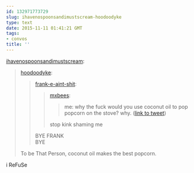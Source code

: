 ```yaml
---
id: 132971773729
slug: ihavenospoonsandimustscream-hoodoodyke
type: text
date: 2015-11-11 01:41:21 GMT
tags:
- convos
title: ''
---
```

<p><a class="tumblr_blog" href="http://ihavenospoonsandimustscream.tumblr.com/post/132968919845">ihavenospoonsandimustscream</a>:</p>
<blockquote>
<p><a class="tumblr_blog" href="http://hoodoodyke.tumblr.com/post/132968419059">hoodoodyke</a>:</p>
<blockquote>
<p><a class="tumblr_blog" href="http://frank-e-aint-shit.tumblr.com/post/132967728914">frank-e-aint-shit</a>:</p>
<blockquote>
<p><a class="tumblr_blog" href="http://mxbees.tumblr.com/post/132954533424">mxbees</a>:</p>
<blockquote>
<p>me: why the fuck would you use coconut oil to pop popcorn on the stove? why. (<a href="http://twitter.com/mxbees/status/664178680080506880">link to tweet</a>)</p>
</blockquote>
<p>stop kink shaming me</p>
</blockquote>
<p>BYE FRANK<br>BYE</p>
</blockquote>
<p>To be That Person, coconut oil makes the best popcorn.<br></p>
</blockquote>

<p>i ReFuSe</p>
